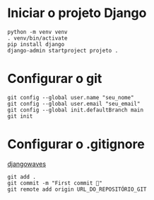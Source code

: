# Iniciar o projeto Django

```
python -m venv venv
. venv/bin/activate
pip install django
django-admin startproject projeto .
```

# Configurar o git

```
git config --global user.name "seu_nome"
git config --global user.email "seu_email"
git config --global init.defaultBranch main
git init
```

# Configurar o .gitignore
[djangowaves](https://djangowaves.com/tips-tricks/gitignore-for-a-django-project/)

```
git add .
git commit -m "First commit 🎉"
git remote add origin URL_DO_REPOSITÓRIO_GIT
```